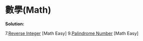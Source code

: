 # 數學(Math)

**Solution:**

7.[Reverse Integer](/Math/7-Reverse-Integer.md) [Math Easy]
9.[Palindrome Number](/Math/9-Palindrome-Number.md) [Math Easy]